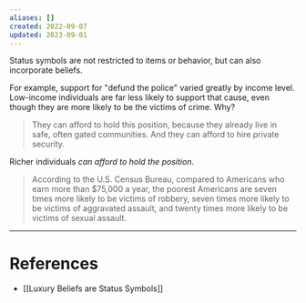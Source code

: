 ```yaml
---
aliases: []
created: 2022-09-07
updated: 2023-09-01
---
```

Status symbols are not restricted to items or behavior, but can also incorporate beliefs.

For example, support for "defund the police" varied greatly by income level. Low-income individuals are far less likely to support that cause, even though they are more likely to be the victims of crime. Why?

> They can afford to hold this position, because they already live in safe, often gated communities. And they can afford to hire private security.

Richer individuals *can afford to hold the position*.

> According to the U.S. Census Bureau, compared to Americans who earn more than $75,000 a year, the poorest Americans are seven times more likely to be victims of robbery, seven times more likely to be victims of aggravated assault, and twenty times more likely to be victims of sexual assault.

---
# References
* [[Luxury Beliefs are Status Symbols]]